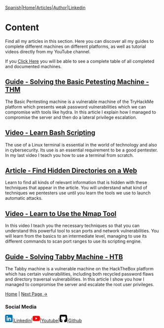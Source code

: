 [Spanish](https://emersontech.github.io/index.html)|[Home](https://emersontech.github.io/en/index.html)|[Articles](https://emersontech.github.io/en/nav/page1.html)|[Author](https://emersontech.github.io/en/nav/about.html)|[Linkedin](https://www.linkedin.com/in/emersontech/)

# Content
Find all my articles in this section. Here you can discover all my guides to complete different machines on different platforms, as well as tutorial videos directly from my YouTube channel.

If you [Click Here](https://emersontech.github.io/en/posts/table-of-completed-machines.html) you will be able to see a complete table of all completed and documented machines.

## [Guide - Solving the Basic Petesting Machine - THM](https://emersontech.github.io/en/posts/solving-basic_pentesting-machine.html)
The Basic Pentesting machine is a vulnerable machine of the TryHackMe platform which presents weak password vulnerabilities which we can compromise with tools like hydra. In this article I explain how I managed to compromise the server and then do a lateral privilege escalation.

## [Video - Learn Bash Scripting](https://emersontech.github.io/en/posts/bash-scripting-for-hackers.html)
The use of a Linux terminal is essential in the world of technology and also in cybersecurity. Its use is an essential requirement to be a good pentester. In my last video I teach you how to use a terminal from scratch.

## [Article - Find Hidden Directories on a Web](https://emersontech.github.io/en/posts/web-content-enumeration-techniques.html)
Learn to find all kinds of relevant information that is hidden with these techniques that appear in the article. You will understand what kind of techniques we pentesters use until you learn the tools we use to launch automatic attacks.

## [Video - Learn to Use the Nmap Tool](https://emersontech.github.io/en/posts/find-vulnerabilities-in-the-network-tutorial-nmap.html)
In this video I teach you the necessary techniques so that you can understand this powerful tool to scan ports and network vulnerabilities. You will learn from the basics to an intermediate level, managing to use its different commands to scan port ranges to use its scripting engine.

## [Guide - Solving Tabby Machine - HTB](https://emersontech.github.io/en/posts/solving-tabby-machine-htb.html)
The Tabby machine is a vulnerable machine on the HackTheBox platform which has certain vulnerabilities, including both recycled password flaws and directory traversal vulnerabilities. In this article I show you how I managed to compromise the server and escalate the root user privileges.

[Home](https://emersontech.github.io/en/index.html) | [Next Page ->](#)

### Social Media

![img](/img/linkedin.png)|[Linkedin](https://www.linkedin.com/in/emersontech/)|![img](/img/youtube.png)|[Youtube](https://www.youtube.com/channel/UChNTj2xNpEQiliMv-IJbWvQ)|![img](/img/github.png)|[Github](https://github.com/emersontech)
